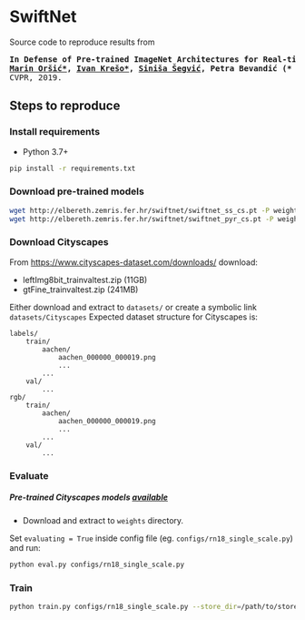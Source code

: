 # SwiftNet

Source code to reproduce results from 
<div class="highlight highlight-html"><pre>
<b>In Defense of Pre-trained ImageNet Architectures for Real-time Semantic Segmentation of Road-driving Images
<a href=https://github.com/orsic>Marin Oršić*</a>, <a href=https://ivankreso.github.io/>Ivan Krešo*</a>, <a href=http://www.zemris.fer.hr/~ssegvic/index_en.html>Siniša Šegvić</a>, Petra Bevandić (* denotes equal contribution)</b>
CVPR, 2019.
</pre></div>

## Steps to reproduce

### Install requirements
* Python 3.7+ 
```bash
pip install -r requirements.txt
```

### Download pre-trained models
```bash
wget http://elbereth.zemris.fer.hr/swiftnet/swiftnet_ss_cs.pt -P weights/
wget http://elbereth.zemris.fer.hr/swiftnet/swiftnet_pyr_cs.pt -P weights/
```

### Download Cityscapes

From https://www.cityscapes-dataset.com/downloads/ download: 
* leftImg8bit_trainvaltest.zip (11GB)
* gtFine_trainvaltest.zip (241MB)

Either download and extract to `datasets/` or create a symbolic link `datasets/Cityscapes`
Expected dataset structure for Cityscapes is:
```
labels/
    train/
        aachen/
            aachen_000000_000019.png
            ...
        ...
    val/
        ...
rgb/
    train/
        aachen/
            aachen_000000_000019.png
            ...
        ...
    val/
        ...
```


### Evaluate
##### Pre-trained Cityscapes models [available](https://drive.google.com/drive/folders/1DqX-N-nMtGG9QfMY_cKtULCKTfEuV4WT?usp=sharing)
* Download and extract to `weights` directory.

Set `evaluating = True` inside config file (eg. `configs/rn18_single_scale.py`) and run:
```bash
python eval.py configs/rn18_single_scale.py
``` 

### Train
```bash
python train.py configs/rn18_single_scale.py --store_dir=/path/to/store/experiments
``` 